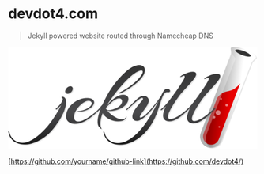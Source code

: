 # devdot4.com
> Jekyll powered website routed through Namecheap DNS

![](header.png)

[https://github.com/yourname/github-link](https://github.com/devdot4/)
